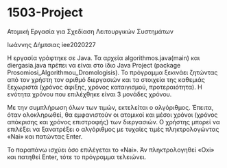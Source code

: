 # 1503-Project
Ατομική Εργασία για Σχεδίαση Λειτουργικών Συστημάτων

Ιωάννης Δήμτσιας iee2020227


Η εργασία γράφτηκε σε Java. Τα αρχεία algorithmos.java(main) και diergasia.java πρέπει να είναι στο ίδιο Java Project (package Prosomiosi_Algorithmou_Dromologisis).
Το πρόγραμμα ξεκινάει ζητώντας από τον χρήστη τον αριθμό διεργασιών και τα στοιχεία της καθεμιάς ξεχωριστά (χρόνος άφιξης, χρόνος καταιγισμού, προτεραιότητα).
Η ενότητα χρόνου που επιλέχθηκε είναι 3 μονάδες χρόνου.


Με την συμπλήρωση όλων των τιμών, εκτελείται ο αλγόριθμος. Έπειτα, όταν ολοκληρωθεί, θα εμφανιστούν οι ατομικοί και μέσοι χρόνοι (χρόνος απόκρισης και χρόνος επιστροφής) των διεργασιών. Ο χρήστης μπορεί να επιλέξει να ξανατρέξει ο αλγόριθμος με τυχαίες τιμές πληκτρολογώντας «Nai» και πατώντας Enter.


Το παραπάνω ισχύει όσο επιλέγεται το «Nai». Άν πληκτρολογηθεί «Oxi» και πατηθεί Enter, τότε το πρόγραμμα τελειώνει.
